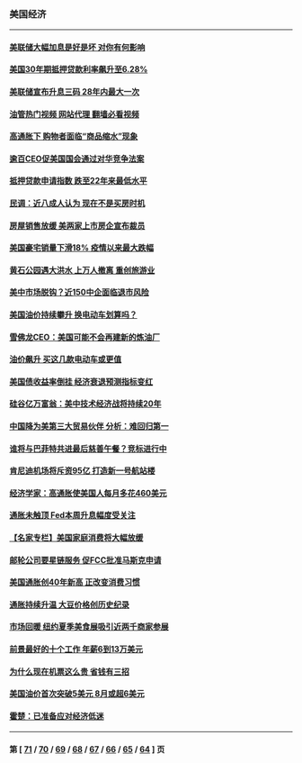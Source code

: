 ### 美国经济
---
#### [美联储大幅加息是好是坏 对你有何影响](../../pages/ncid1078158/n13760393.md?06161245) 
#### [美国30年期抵押贷款利率飙升至6.28%](../../pages/ncid1078158/n13760443.md?06161245) 
#### [美联储宣布升息三码 28年内最大一次](../../pages/ncid1078158/n13760351.md?06161245) 
#### [油管热门视频 网站代理 翻墙必看视频](http://209.222.30.114:81/youtube.html?06161245)
#### [高通胀下 购物者面临“商品缩水”现象](../../pages/ncid1078158/n13759815.md?06161245) 
#### [逾百CEO促美国国会通过对华竞争法案](../../pages/ncid1078158/n13760158.md?06161245) 
#### [抵押贷款申请指数 跌至22年来最低水平](../../pages/ncid1078158/n13760003.md?06161245) 
#### [民调：近八成人认为 现在不是买房时机](../../pages/ncid1078158/n13759972.md?06161245) 
#### [房屋销售放缓 美两家上市房企宣布裁员](../../pages/ncid1078158/n13759740.md?06161245) 
#### [美国豪宅销量下滑18% 疫情以来最大跌幅](../../pages/ncid1078158/n13759848.md?06161245) 
#### [黄石公园遇大洪水 上万人撤离 重创旅游业](../../pages/ncid1078158/n13759794.md?06161245) 
#### [美中市场脱钩？近150中企面临退市风险](../../pages/ncid1078158/n13759737.md?06161245) 
#### [美国油价持续攀升 换电动车划算吗？](../../pages/ncid1078158/n13759630.md?06161245) 
#### [雪佛龙CEO：美国可能不会再建新的炼油厂](../../pages/ncid1078158/n13759710.md?06161245) 
#### [油价飙升 买这几款电动车或更值](../../pages/ncid1078158/n13759382.md?06161245) 
#### [美国债收益率倒挂 经济衰退预测指标变红](../../pages/ncid1078158/n13759633.md?06161245) 
#### [硅谷亿万富翁：美中技术经济战将持续20年](../../pages/ncid1078158/n13759522.md?06161245) 
#### [中国降为美第三大贸易伙伴 分析：难回归第一](../../pages/ncid1078158/n13759515.md?06161245) 
#### [谁将与巴菲特共进最后慈善午餐？竞标进行中](../../pages/ncid1078158/n13759401.md?06161245) 
#### [肯尼迪机场将斥资95亿 打造新一号航站楼](../../pages/ncid1078158/n13759094.md?06161245) 
#### [经济学家：高通胀使美国人每月多花460美元](../../pages/ncid1078158/n13758981.md?06161245) 
#### [通胀未触顶 Fed本周升息幅度受关注](../../pages/ncid1078158/n13758924.md?06161245) 
#### [【名家专栏】美国家庭消费将大幅放缓](../../pages/ncid1078158/n13758718.md?06161245) 
#### [邮轮公司要星链服务 促FCC批准马斯克申请](../../pages/ncid1078158/n13758794.md?06161245) 
#### [美国通胀创40年新高 正改变消费习惯](../../pages/ncid1078158/n13758901.md?06161245) 
#### [通胀持续升温 大豆价格创历史纪录](../../pages/ncid1078158/n13758792.md?06161245) 
#### [市场回暖 纽约夏季美食展吸引近两千商家参展](../../pages/ncid1078158/n13758371.md?06161245) 
#### [前景最好的十个工作 年薪6到13万美元](../../pages/ncid1078158/n13756850.md?06161245) 
#### [为什么现在机票这么贵 省钱有三招](../../pages/ncid1078158/n13755441.md?06161245) 
#### [美国油价首次突破5美元 8月或超6美元](../../pages/ncid1078158/n13757282.md?06161245) 
#### [霍楚：已准备应对经济低迷](../../pages/ncid1078158/n13757023.md?06161245) 

---
#### 第 [ [71](./71.md?06161245) / [70](./70.md?06161245) / [69](./69.md?06161245) / [68](./68.md?06161245) / [67](./67.md?06161245) / [66](./66.md?06161245) / [65](./65.md?06161245) / [64](./64.md?06161245) ] 页
